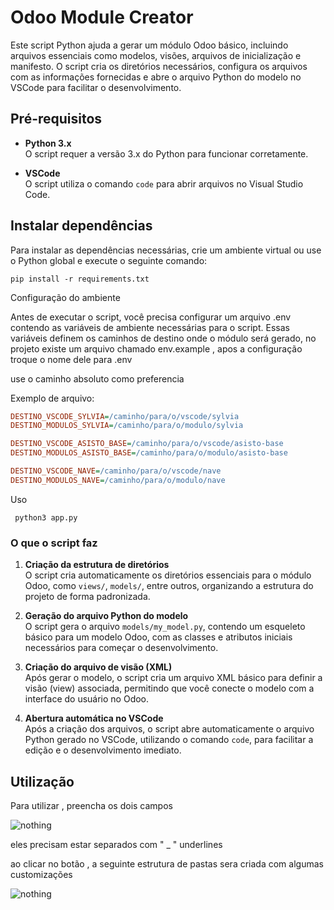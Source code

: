 # Odoo Module Creator

Este script Python ajuda a gerar um módulo Odoo básico, incluindo arquivos essenciais como modelos, visões, arquivos de inicialização e manifesto. O script cria os diretórios necessários, configura os arquivos com as informações fornecidas e abre o arquivo Python do modelo no VSCode para facilitar o desenvolvimento.

## Pré-requisitos

- **Python 3.x**  
  O script requer a versão 3.x do Python para funcionar corretamente.

- **VSCode**  
  O script utiliza o comando `code` para abrir arquivos no Visual Studio Code.

## Instalar dependências

Para instalar as dependências necessárias, crie um ambiente virtual ou use o Python global e execute o seguinte comando:

```pip install -r requirements.txt```


Configuração do ambiente

Antes de executar o script, você precisa configurar um arquivo .env contendo as variáveis de ambiente necessárias para o script. Essas variáveis definem os caminhos de destino onde o módulo será gerado, no projeto existe um arquivo chamado env.example , apos a configuração troque o nome dele para .env

use o caminho absoluto como preferencia

Exemplo de arquivo:

```ini
DESTINO_VSCODE_SYLVIA=/caminho/para/o/vscode/sylvia
DESTINO_MODULOS_SYLVIA=/caminho/para/o/modulo/sylvia

DESTINO_VSCODE_ASISTO_BASE=/caminho/para/o/vscode/asisto-base
DESTINO_MODULOS_ASISTO_BASE=/caminho/para/o/modulo/asisto-base

DESTINO_VSCODE_NAVE=/caminho/para/o/vscode/nave
DESTINO_MODULOS_NAVE=/caminho/para/o/modulo/nave
```
Uso

``` python3 app.py```


### O que o script faz

1. **Criação da estrutura de diretórios**  
   O script cria automaticamente os diretórios essenciais para o módulo Odoo, como `views/`, `models/`, entre outros, organizando a estrutura do projeto de forma padronizada.

2. **Geração do arquivo Python do modelo**  
   O script gera o arquivo `models/my_model.py`, contendo um esqueleto básico para um modelo Odoo, com as classes e atributos iniciais necessários para começar o desenvolvimento.

3. **Criação do arquivo de visão (XML)**  
   Após gerar o modelo, o script cria um arquivo XML básico para definir a visão (view) associada, permitindo que você conecte o modelo com a interface do usuário no Odoo.

4. **Abertura automática no VSCode**  
   Após a criação dos arquivos, o script abre automaticamente o arquivo Python gerado no VSCode, utilizando o comando `code`, para facilitar a edição e o desenvolvimento imediato.


## Utilização

Para utilizar , preencha os dois campos 

![nothing](imgs/image2.png.png)

eles precisam estar separados com " _ " underlines


ao clicar no botão , a seguinte estrutura de pastas sera criada com algumas customizações

![nothing](imgs/dir_tree_final.png)


